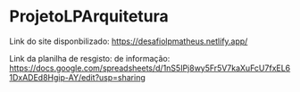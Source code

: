 # ProjetoLPArquitetura
Link do site disponbilizado: https://desafiolpmatheus.netlify.app/

Link da planilha de resgisto: de informação: https://docs.google.com/spreadsheets/d/1nS5IPj8wy5Fr5V7kaXuFcU7fxEL61DxADEd8Hgip-AY/edit?usp=sharing 
